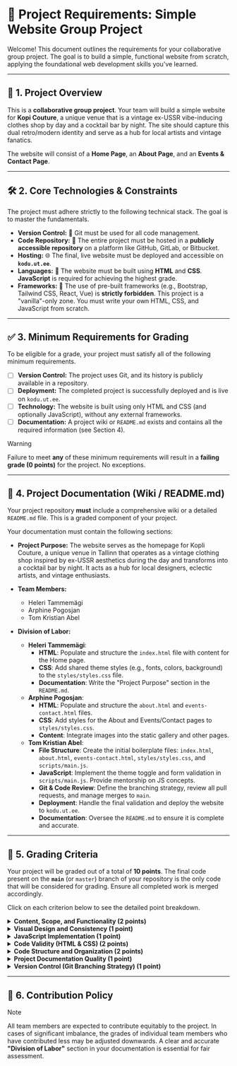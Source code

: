 # 🚀 Project Requirements: Simple Website Group Project

Welcome! This document outlines the requirements for your collaborative group project. The goal is to build a simple, functional website from scratch, applying the foundational web development skills you've learned.

---

## 🎯 1. Project Overview

This is a **collaborative group project**. Your team will build a simple website for **Kopi Couture**, a unique venue that is a vintage ex-USSR vibe-inducing clothes shop by day and a cocktail bar by night. The site should capture this dual retro/modern identity and serve as a hub for local artists and vintage fanatics.

The website will consist of a **Home Page**, an **About Page**, and an **Events & Contact Page**.

---

## 🛠️ 2. Core Technologies & Constraints

The project must adhere strictly to the following technical stack. The goal is to master the fundamentals.

* **Version Control:** 🐙 Git must be used for all code management.
* **Code Repository:** 📂 The entire project must be hosted in a **publicly accessible repository** on a platform like GitHub, GitLab, or Bitbucket.
* **Hosting:** 🌐 The final, live website must be deployed and accessible on **`kodu.ut.ee`**.
* **Languages:** 📜 The website must be built using **HTML** and **CSS**. **JavaScript** is required for achieving the highest grade.
* **Frameworks:** 🚫 The use of pre-built frameworks (e.g., Bootstrap, Tailwind CSS, React, Vue) is **strictly forbidden**. This project is a "vanilla"-only zone. You must write your own HTML, CSS, and JavaScript from scratch.

---

## ✅ 3. Minimum Requirements for Grading

To be eligible for a grade, your project must satisfy all of the following minimum requirements.

* [ ] **Version Control:** The project uses Git, and its history is publicly available in a repository.
* [ ] **Deployment:** The completed project is successfully deployed and is live on `kodu.ut.ee`.
* [ ] **Technology:** The website is built using only HTML and CSS (and optionally JavaScript), without any external frameworks.
* [ ] **Documentation:** A project wiki or `README.md` exists and contains all the required information (see Section 4).

> [!WARNING]
> Failure to meet **any** of these minimum requirements will result in a **failing grade (0 points)** for the project. No exceptions.

---

## 📝 4. Project Documentation (Wiki / README.md)

Your project repository **must** include a comprehensive wiki or a detailed `README.md` file. This is a graded component of your project.

Your documentation must contain the following sections:

*   **Project Purpose:** The website serves as the homepage for Kopli Couture, a unique venue in Tallinn that operates as a vintage clothing shop inspired by ex-USSR aesthetics during the day and transforms into a cocktail bar by night. It acts as a hub for local designers, eclectic artists, and vintage enthusiasts.

*   **Team Members:**
    *   Heleri Tammemägi
    *   Arphine Pogosjan
    *   Tom Kristian Abel

*   **Division of Labor:**
    *   **Heleri Tammemägi**:
        *   **HTML**: Populate and structure the `index.html` file with content for the Home page.
        *   **CSS**: Add shared theme styles (e.g., fonts, colors, background) to the `styles/styles.css` file.
        *   **Documentation**: Write the "Project Purpose" section in the `README.md`.
    *   **Arphine Pogosjan**:
        *   **HTML**: Populate and structure the `about.html` and `events-contact.html` files.
        *   **CSS**: Add styles for the About and Events/Contact pages to `styles/styles.css`.
        *   **Content**: Integrate images into the static gallery and other pages.
    *   **Tom Kristian Abel**:
        *   **File Structure**: Create the initial boilerplate files: `index.html`, `about.html`, `events-contact.html`, `styles/styles.css`, and `scripts/main.js`.
        *   **JavaScript**: Implement the theme toggle and form validation in `scripts/main.js`. Provide mentorship on JS concepts.
        *   **Git & Code Review**: Define the branching strategy, review all pull requests, and manage merges to `main`.
        *   **Deployment**: Handle the final validation and deploy the website to `kodu.ut.ee`.
        *   **Documentation**: Oversee the `README.md` to ensure it is complete and accurate.

---

## 💯 5. Grading Criteria

Your project will be graded out of a total of **10 points**. The final code present on the **`main`** (or `master`) branch of your repository is the only code that will be considered for grading. Ensure all completed work is merged accordingly.

Click on each criterion below to see the detailed point breakdown.

<details>
<summary><strong>Content, Scope, and Functionality (2 points)</strong></summary>

* **2 pts:** Project includes a home page and at least two functional sub-pages. All interactive elements (links, videos, forms, JS objects) are well-implemented, correctly positioned, and fully functional.
* **1.5 pts:** A home page and at least two sub-pages exist. Some elements (e.g., layout, links) may not be positioned or function correctly.
* **1 pt:** A home page and one sub-page exist. Contains at least one image, but the overall project feels incomplete.
* **0 pts:** No website submitted, or only a single, empty page exists.

</details>

<details>
<summary><strong>Visual Design and Consistency (1 point)</strong></summary>

* **1 pt:** The website is visually cohesive, aesthetically pleasing, and presents a polished, unified experience across all pages. The design is spectacular, unique, and well-executed.
* **0.5 pts:** The design is mostly consistent, but a few elements do not fit the overall style of the website.
* **0 pts:** No website submitted, or the design is highly inconsistent and disjointed.

</details>

<details>
<summary><strong>JavaScript Implementation (1 point)</strong></summary>

* **1 pt:** JavaScript is meaningful and adds dynamic or interactive value in the context of the website's content. The code is well-commented in **Estonian**, and all external code is properly cited (including if the author is a team member from another project).
* **0.5 pts:** JavaScript is present and correctly linked. The code includes comments in **Estonian**. Proper citation is provided for any code not written by the team.
* **0 pts:** No JavaScript is used, the script file is not linked correctly, or the code is not commented.

</details>

<details>
<summary><strong>Code Validity (HTML & CSS) (2 points)</strong></summary>

* **2 pts:** The code is completely free of validation errors according to the [W3C Validator](https://validator.w3.org/).
* **1.5 pts:** The code has only a single, difficult-to-trace "mysterious" error.
* **1 pt:** The code has a few validation errors.
* **0 pts:** The code has numerous and varied validation errors.

</details>

<details>
<summary><strong>Code Structure and Organization (2 points)</strong></summary>

* **2 pts:** The project demonstrates excellent file organization. A common CSS file is used for shared styles. Each page with a unique style has its own separate CSS file. JavaScript is located in its own dedicated file (e.g., `scripts/main.js`).
* **1.5 pts:** CSS is in a separate file, but styles are unnecessarily duplicated, or a single CSS file is used for all pages despite them having different layouts.
* **1 pt:** CSS is partially or entirely written inline within the HTML files (i.e., using `<style>` tags or `style` attributes).
* **0 pts:** No code submitted.

</details>

<details>
<summary><strong>Project Documentation Quality (1 point)</strong></summary>

* **1 pt:** An exemplary wiki/README is provided that clearly and thoroughly details the project purpose, team members, and division of labor as specified in Section 4.
* **0.5 pts:** The wiki/README is incomplete or missing one of the required sections.
* **0 pts:** No wiki or README is provided.

</details>

<details>
<summary><strong>Version Control (Git Branching Strategy) (1 point)</strong></summary>

* **1 pt:** An exemplary branching strategy was used. Work was developed on separate feature branches (e.g., `feature/contact-page`, `fix/navbar-css`) and then merged into the main branch upon completion.
* **0.5 pts:** All commits were made directly to a single branch (e.g., `main`).
* **0 pts:** The project is not in a repository.

</details>

---

## 🤝 6. Contribution Policy

> [!NOTE]
> All team members are expected to contribute equitably to the project. In cases of significant imbalance, the grades of individual team members who have contributed less may be adjusted downwards. A clear and accurate **"Division of Labor"** section in your documentation is essential for fair assessment.
